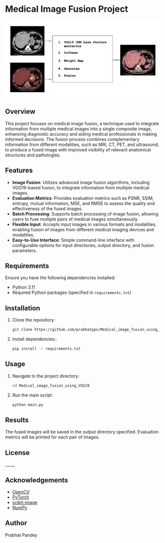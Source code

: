 # Medical Image Fusion Project

![Medical Image Fusion](Other/explan1.jpg)

## Overview

This project focuses on medical image fusion, a technique used to integrate information from multiple medical images into a single composite image, enhancing diagnostic accuracy and aiding medical professionals in making informed decisions. The fusion process combines complementary information from different modalities, such as MRI, CT, PET, and ultrasound, to produce a fused image with improved visibility of relevant anatomical structures and pathologies.

## Features

- **Image Fusion**: Utilizes advanced image fusion algorithms, including VGG19-based fusion, to integrate information from multiple medical images.
- **Evaluation Metrics**: Provides evaluation metrics such as PSNR, SSIM, entropy, mutual information, MSE, and RMSE to assess the quality and effectiveness of the fused images.
- **Batch Processing**: Supports batch processing of image fusion, allowing users to fuse multiple pairs of medical images simultaneously.
- **Flexible Input**: Accepts input images in various formats and modalities, enabling fusion of images from different medical imaging devices and modalities.
- **Easy-to-Use Interface**: Simple command-line interface with configurable options for input directories, output directory, and fusion parameters.

## Requirements

Ensure you have the following dependencies installed:

- Python 3.11
- Required Python packages (specified in `requirements.txt`)

## Installation

1. Clone the repository:

   ```bash
   git clone https://github.com/prabhatpps/Medical_image_fusion_using_VGG19.git

2. Install dependencies::

   ```bash
   pip install -r requirements.txt
   

## Usage
1. Navigate to the project directory:

   ```bash
   cd Medical_image_fusion_using_VGG19

2. Run the main script:

   ```bash
   python main.py
   
## Results

The fused images will be saved in the output directory specified. Evaluation metrics will be printed for each pair of images.

## License

,,,,,,,,

## Acknowledgements

- [OpenCV](https://opencv.org/)
- [PyTorch](https://pytorch.org/)
- [scikit-image](https://scikit-image.org/)
- [NumPy](https://numpy.org/)

## Author

Prabhat Pandey

